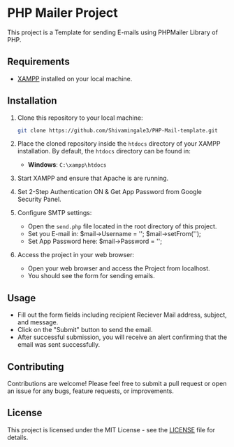 # PHP Mailer Project

This project is a Template for sending E-mails using PHPMailer Library of PHP.

## Requirements

- [XAMPP](https://www.apachefriends.org/index.html) installed on your local machine.

## Installation

1. Clone this repository to your local machine:

    ```bash
    git clone https://github.com/Shivamingale3/PHP-Mail-template.git
    ```

2. Place the cloned repository inside the `htdocs` directory of your XAMPP installation. By default, the `htdocs` directory can be found in:
   
    - **Windows**: `C:\xampp\htdocs`

3. Start XAMPP and ensure that Apache is are running.

4. Set 2-Step Authentication ON & Get App Password from Google Security Panel.


5. Configure SMTP settings:
    - Open the `send.php` file located in the root directory of this project.
    - Set you E-mail in:
    $mail->Username = '';
    $mail->setFrom('');
    - Set App Password here:
    $mail->Password = '';

6. Access the project in your web browser:
   
    - Open your web browser and access the Project from localhost.
    - You should see the form for sending emails.

## Usage

- Fill out the form fields including recipient Reciever Mail address, subject, and message.
- Click on the "Submit" button to send the email.
- After successful submission, you will receive an alert confirming that the email was sent successfully.

## Contributing

Contributions are welcome! Please feel free to submit a pull request or open an issue for any bugs, feature requests, or improvements.

## License

This project is licensed under the MIT License - see the [LICENSE](LICENSE) file for details.
